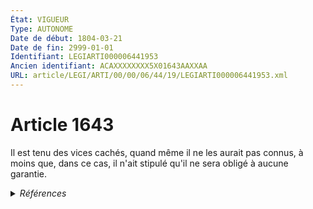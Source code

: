 ```yaml
---
État: VIGUEUR
Type: AUTONOME
Date de début: 1804-03-21
Date de fin: 2999-01-01
Identifiant: LEGIARTI000006441953
Ancien identifiant: ACAXXXXXXXX5X01643AAXXAA
URL: article/LEGI/ARTI/00/00/06/44/19/LEGIARTI000006441953.xml
---
```


<h1>Article 1643</h1>

Il est tenu des vices cachés, quand même il ne les aurait pas connus, à moins
que, dans ce cas, il n'ait stipulé qu'il ne sera obligé à aucune garantie.


<details>
  <summary><em>Références</em></summary>

  <h2>Articles faisant référence à l'article</h2>
  
  <ul>
    <li>
      <a href="https://legal.tricoteuses.fr//redirection/LEGIARTI000030254091?vers=git&vers=legifrance">Code civil - article 1644 AUTONOME VIGUEUR, en vigueur depuis le 2015-02-18</a> CITATION source
    </li>
    <li>
      <a href="https://legal.tricoteuses.fr//redirection/LEGIARTI000006292203?vers=git&vers=legifrance">Code de la consommation - article L211-1 AUTONOME MODIFIE, en vigueur du 1993-07-27 au 2005-02-18</a> CONCORDANCE source
    </li>
    <li>
      <a href="https://legal.tricoteuses.fr//redirection/LEGIARTI000006292204?vers=git&vers=legifrance">Code de la consommation - article L211-1 AUTONOME ABROGE, en vigueur du 2005-02-18 au 2016-07-01</a> CONCORDANCE source
    </li>
    <li>
      <a href="https://legal.tricoteuses.fr//redirection/LEGIARTI000006628395?vers=git&vers=legifrance">Loi n° 2003-8 du 3 janvier 2003 relative aux marchés du gaz et de l'électricité et au service public de l'énergie - article 17 AUTONOME MODIFIE, en vigueur du 2005-01-01 au 2005-06-09</a> CITATION source
    </li>
    <li>
      <a href="https://legal.tricoteuses.fr//redirection/LEGIARTI000006628396?vers=git&vers=legifrance">Loi n° 2003-8 du 3 janvier 2003 relative aux marchés du gaz et de l'électricité et au service public de l'énergie - article 17 AUTONOME ABROGE, en vigueur du 2005-06-09 au 2011-06-01</a> CITATION source
    </li>
    <li>
      <a href="https://legal.tricoteuses.fr//redirection/LEGIARTI000006848822?vers=git&vers=legifrance">Loi n° 99-471 du 8 juin 1999 tendant à protéger les acquéreurs et propriétaires d'immeubles contre les termites et autres insectes xylophages - article 8 AUTONOME ABROGE, en vigueur du 1999-06-09 au 2006-07-16</a> CITATION source
    </li>
    <li>
      <a href="https://legal.tricoteuses.fr//redirection/LEGIARTI000006628394?vers=git&vers=legifrance">Loi n° 2003-8 du 3 janvier 2003 relative aux marchés du gaz et de l'électricité et au service public de l'énergie - article 17 AUTONOME MODIFIE, en vigueur du 2003-01-04 au 2005-01-01</a> CITATION source
    </li>
    <li>
      <a href="https://legal.tricoteuses.fr//redirection/LEGIARTI000006441961?vers=git&vers=legifrance">Code civil - article 1644 AUTONOME MODIFIE, en vigueur du 1804-03-21 au 2015-02-18</a> CITATION source
    </li>
  </ul>
  
  <h2>Références faites par l'article</h2>
  
  <ul>
    <li>
      2999-01-01 CITATION cible <a href="https://legal.tricoteuses.fr//redirection/LEGIARTI000030254091?vers=git&vers=legifrance">Code civil - article 1644 AUTONOME VIGUEUR, en vigueur depuis le 2015-02-18</a>
    </li>
    <li>
      2999-01-01 CONCORDANCE cible <a href="https://legal.tricoteuses.fr//redirection/LEGIARTI000006292204?vers=git&vers=legifrance">Code de la consommation - article L211-1 AUTONOME ABROGE, en vigueur du 2005-02-18 au 2016-07-01</a>
    </li>
    <li>
      CODIFICATION source Loi 1804-03-06
    </li>
    <li>
      CREATION source Loi 1804-03-06 promulguée le 16 mars 1804
    </li>
    <li>
      1999-06-08 CITATION cible <a href="https://legal.tricoteuses.fr//redirection/LEGIARTI000006848822?vers=git&vers=legifrance">Loi n° 99-471 du 8 juin 1999 tendant à protéger les acquéreurs et propriétaires d'immeubles contre les termites et autres insectes xylophages - article 8 AUTONOME ABROGE, en vigueur du 1999-06-09 au 2006-07-16</a>
    </li>
    <li>
      2003-01-03 CITATION cible <a href="https://legal.tricoteuses.fr//redirection/LEGIARTI000006628396?vers=git&vers=legifrance">Loi n° 2003-8 du 3 janvier 2003 relative aux marchés du gaz et de l'électricité et au service public de l'énergie - article 17 AUTONOME ABROGE, en vigueur du 2005-06-09 au 2011-06-01</a>
    </li>
  </ul>
</details>
